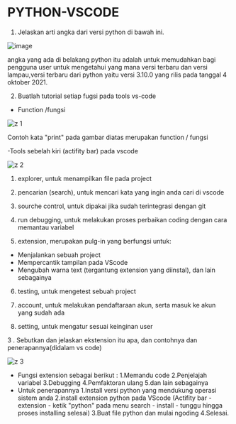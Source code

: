 # PYTHON-VSCODE

1. Jelaskan arti angka dari versi python di bawah ini.

![image](https://user-images.githubusercontent.com/92985452/138669261-19031638-436d-418a-8f81-726befeb274b.png)

angka yang ada di belakang python itu adalah untuk memudahkan bagi pengguna user untuk mengetahui yang mana versi terbaru dan versi lampau,versi terbaru dari python yaitu versi 3.10.0 yang rilis pada tanggal 4 oktober 2021.

2. Buatlah tutorial setiap fugsi pada tools vs-code

- Function /fungsi

![z 1](https://user-images.githubusercontent.com/92985452/138673426-8ecb9c75-63b3-4eab-acc7-b5989a5c2731.png)

Contoh kata "print" pada gambar diatas merupakan function / fungsi

-Tools sebelah kiri (actifity bar) pada vscode

![z 2](https://user-images.githubusercontent.com/92985452/138673822-08c61d7d-7a47-462c-a22e-b848cce039f6.png)

 1. explorer, untuk menampilkan file pada project

 2. pencarian (search), untuk mencari kata yang ingin anda cari di vscode

 3. sourche control, untuk dipakai jika sudah terintegrasi dengan git

 4. run debugging, untuk melakukan proses perbaikan coding dengan cara memantau variabel

 5. extension, merupakan pulg-in yang berfungsi untuk:
   - Menjalankan sebuah project
   - Mempercantik tampilan pada VScode
   - Mengubah warna text (tergantung extension yang diinstal), dan lain sebagainya
   
 6. testing, untuk mengetest sebuah project

 7. account, untuk melakukan pendaftaraan akun, serta masuk ke akun yang sudah ada

 8. setting, untuk mengatur sesuai keinginan user

3 . Sebutkan dan jelaskan ekstension itu apa, dan contohnya dan penerapannya(didalam vs code)

![z 3](https://user-images.githubusercontent.com/92985452/138675637-43cb934a-e1a3-4ffe-97c1-ce5c177e92db.png)

- Fungsi extension sebagai berikut :
  1.Memandu code
  2.Penjelajah variabel
  3.Debugging
  4.Pemfaktoran ulang
  5.dan lain sebagainya
- Untuk penerapannya
  1.Install versi python yang mendukung operasi sistem anda
  2.install extension python pada VScode (Actifity bar - extension - ketik "python" pada menu search - install - tunggu hingga proses installing selesai)
  3.Buat file python dan mulai ngoding
  4.Selesai.






